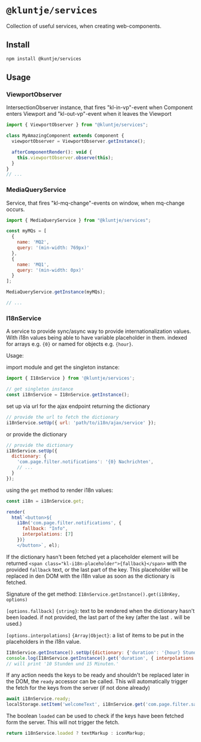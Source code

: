 # `@kluntje/services`

Collection of useful services, when creating web-components.

## Install

```sh
npm install @kuntje/services
```

## Usage

### ViewportObserver

IntersectionObserver instance, that fires "kl-in-vp"-event when Component enters Viewport and "kl-out-vp"-event when it leaves the Viewport

```javascript
import { ViewportObserver } from "@kluntje/services";

class MyAmazingComponent extends Component {
  viewportObserver = ViewportObserver.getInstance();

  afterComponentRender(): void {
    this.viewportObserver.observe(this);
  }
}
// ...

```

### MediaQueryService

Service, that fires "kl-mq-change"-events on window, when mq-change occurs.

```javascript
import { MediaQueryService } from "@kluntje/services";

const myMQs = [
  {
    name: 'MQ2',
    query: '(min-width: 769px)'
  },
  {
    name: 'MQ1',
    query: '(min-width: 0px)'
  }
];

MediaQueryService.getInstance(myMQs);

// ...

```

### I18nService

A service to provide sync/async way to provide internationalization values.
With i18n values being able to have variable placeholder in them. indexed for arrays e.g. `{0}` or named for objects e.g. `{hour}`.

Usage:

import module and get the singleton instance:

```javascript
import { I18nService } from '@kluntje/services';

// get singleton instance
const i18nService = I18nService.getInstance();
```

set up via url for the ajax endpoint returning the dictionary

```javascript
// provide the url to fetch the dictionary
i18nService.setUp({ url: 'path/to/i18n/ajax/service' });

```

or provide the dictionary

```javascript
// provide the dictionary
i18nService.setUp({
  dictionary: {
    'com.page.filter.notifications': '{0} Nachrichten',
    // ...
  }
});
```

using the `get` method to render i18n values:

```javascript
const i18n = i18nService.get;

render(
  html`<button>${
    i18n('com.page.filter.notifications', {
      fallback: "Info",
      interpolations: [7]
    })}
    </button>`, el);
```

If the dictionary hasn't been fetched yet a placeholder element will be returned `<span class="kl-i18n-placeholder">{fallback}</span>` with the provided `fallback` text, or the last part of the key. This placeholder will be replaced in den DOM with the i18n value as soon as the dictionary is fetched.

Signature of the get method: `I18nService.getInstance().get(i18nKey, options)`

`[options.fallback]` `{string}`: text to be rendered when the dictionary hasn't been loaded. if not provided, the last part of the key (after the last `.` will be used.)

`[options.interpolations]` `{Array|Object}`: a list of items to be put in the placeholders in the i18n value.

```javascript
I18nService.getInstance().setUp({dictionary: {'duration': '{hour} Stunden und {minutes} Minuten.'}})
console.log(I18nService.getInstance().get('duration', { interpolations: { hour: '10', minutes: '15' } }))
// will print '10 Stunden und 15 Minuten.'

```

If any action needs the keys to be ready and shouldn't be replaced later in the DOM, the `ready` accessor can be called. This will automatically trigger the fetch for the keys from the server (if not done already)

```javascript
await i18nService.ready;
localStorage.setItem('welcomeText', i18nService.get('com.page.filter.salutation', {interpolations: userInfo}));
```

The boolean `loaded` can be used to check if the keys have been fetched form the server. This will not trigger the fetch.

```javascript
return i18nService.loaded ? textMarkup : iconMarkup;
```
